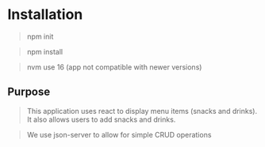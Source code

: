 # Installation
> npm init

> npm install

> nvm use 16 (app not compatible with newer versions)

## Purpose
> This application uses react to display menu items (snacks and drinks). It also allows users to add snacks and drinks. 

> We use json-server to allow for simple CRUD operations